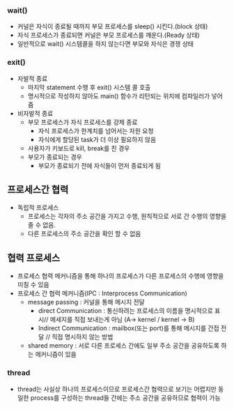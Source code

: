 ### wait()

- 커널은 자식이 종료될 때까지 부모 프로세스를 sleep() 시킨다.(block 상태)
- 자식 프로세스가 종료되면 커널은 부모 프로세스를 깨운다.(Ready 상태)
- 일반적으로 wait() 시스템콜을 하지 않는다면 부모와 자식은 경쟁 상태

### exit()

- 자발적 종료
  - 마지막 statement 수행 후 exit() 시스템 콜 호출
  - 명시적으로 작성하지 않아도 main() 함수가 리턴되는 위치에 컴파일러가 넣어줌
- 비자발적 종료
  - 부모 프로세스가 자식 프로세스를 강제 종료
    - 자식 프로세스가 한계치를 넘어서는 자원 요청
    - 자식에게 할당된 task가 더 이상 필요하지 않음
  - 사용자가 키보드로 kill, break를 친 경우
  - 부모가 종료되는 경우
    - 부모가 종료되기 전에 자식들이 먼저 종료되게 됨

## 프로세스간 협력

- 독립적 프로세스
  - 프로세스는 각자의 주소 공간을 가지고 수행, 원칙적으로 서로 간 수행의 영향을 줄 수 없음.
  - 다른 프로세스의 주소 공간을 확인 할 수 없음

## 협력 프로세스

- 프로세스 협력 메커니즘을 통해 하나의 프로세스가 다른 프로세스의 수행에 영향을 미칠 수 있음
- 프로세스 간 협력 메커니즘(IPC : Interprocess Communication)
  - message passing : 커널을 통해 메시지 전달
    - direct Communication : 통신하려는 프로세스의 이름을 명시적으로 표시// 메세지를 직접 보내는게 아님 (A-> kernel / kernel -> B)
    - Indirect Communication : mailbox(또는 port)를 통해 메시지를 간접 전달 // 직접 명시하지 않는 방법
  - shared memory : 서로 다른 프로세스 간에도 일부 주소 공간을 공유하도록 하는 메커니즘이 있음

### thread

- thread는 사실상 하나의 프로세스이므로 프로세스간 협력으로 보기는 어렵지만 동일한 process를 구성하는 thread들 간에는 주소 공간을 공유하므로 협력이 가능

